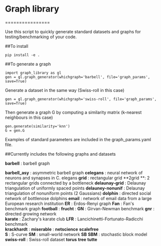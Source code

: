 # Graph library
================

Use this script to quickly generate standard datasets and graphs for testing/benchmarking of your code.

##To install

```
pip install -e . 
```

##To generate a graph

```
import graph_library as gl
gen = gl.graph_generator(whichgraph='barbell', file='graph_params', save=True)
```

Generate a dataset in the same way (Swiss-roll in this case)
```
gen = gl.graph_generator(whichgraph='swiss-roll', file='graph_params', save=True)
```

Then generate a graph G by computing a similarity matrix (k-nearest neighbours in this case)

```
gen.generate(similarity='knn')
G = gen.G
```

Examples of standard parameters are included in the graph_params.yaml file.


##Currently includes the following graphs and datasets

**barbell** : barbell graph

**barbell_asy** : asymmetric barbell graph
**celegans** :  neural network of neurons and synapses in C. elegans
**grid** : rectangular grid
**2grid **: 2 rectangular grids connected by a bottleneck
**delaunay-grid** : Delaunay triangulation of uniformly spaced points
**delauney-nonunif** : Delaunay triangulation of nonuniform points (2 Gaussians)
**dolphin** : directed social network of bottlenose dolphins
**email** : network of email data from a large European research institution
**ER** : Erdos-Renyi graph
**Fan** : Fan's benchmark graph
**football** : 
**frucht** : 
**GN** : Girvan-Newman benchmark
**gnr** : directed growing network  
**karate** : Zachary's karate club
**LFR** : Lancichinetti-Fortunato-Radicchi benchmark  
**krackhardt** : 
**miserable** : 
**netscience**
**scalefree**    
**S** : S-curve
**SM** : small-world network
**SB**
**SBM** : stochastic block model
**swiss-roll** : Swiss-roll dataset
**torus**
**tree**
**tutte**



